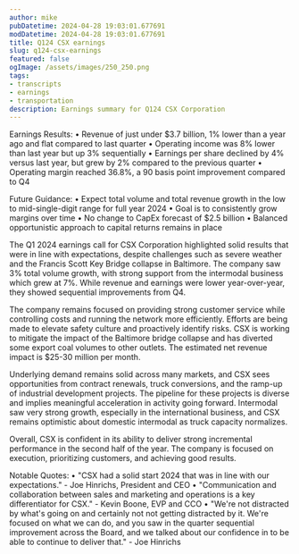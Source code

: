 ```yaml
---
author: mike
pubDatetime: 2024-04-28 19:03:01.677691
modDatetime: 2024-04-28 19:03:01.677691
title: Q124 CSX earnings
slug: q124-csx-earnings
featured: false
ogImage: /assets/images/250_250.png
tags:
- transcripts
- earnings
- transportation
description: Earnings summary for Q124 CSX Corporation
---
```

Earnings Results:
• Revenue of just under $3.7 billion, 1% lower than a year ago and flat compared to last quarter
• Operating income was 8% lower than last year but up 3% sequentially 
• Earnings per share declined by 4% versus last year, but grew by 2% compared to the previous quarter
• Operating margin reached 36.8%, a 90 basis point improvement compared to Q4

Future Guidance:
• Expect total volume and total revenue growth in the low to mid-single-digit range for full year 2024
• Goal is to consistently grow margins over time
• No change to CapEx forecast of $2.5 billion
• Balanced opportunistic approach to capital returns remains in place

The Q1 2024 earnings call for CSX Corporation highlighted solid results that were in line with expectations, despite challenges such as severe weather and the Francis Scott Key Bridge collapse in Baltimore. The company saw 3% total volume growth, with strong support from the intermodal business which grew at 7%. While revenue and earnings were lower year-over-year, they showed sequential improvements from Q4. 

The company remains focused on providing strong customer service while controlling costs and running the network more efficiently. Efforts are being made to elevate safety culture and proactively identify risks. CSX is working to mitigate the impact of the Baltimore bridge collapse and has diverted some export coal volumes to other outlets. The estimated net revenue impact is $25-30 million per month.

Underlying demand remains solid across many markets, and CSX sees opportunities from contract renewals, truck conversions, and the ramp-up of industrial development projects. The pipeline for these projects is diverse and implies meaningful acceleration in activity going forward. Intermodal saw very strong growth, especially in the international business, and CSX remains optimistic about domestic intermodal as truck capacity normalizes.

Overall, CSX is confident in its ability to deliver strong incremental performance in the second half of the year. The company is focused on execution, prioritizing customers, and achieving good results.

Notable Quotes:
• "CSX had a solid start 2024 that was in line with our expectations." - Joe Hinrichs, President and CEO
• "Communication and collaboration between sales and marketing and operations is a key differentiator for CSX." - Kevin Boone, EVP and CCO
• "We're not distracted by what's going on and certainly not not getting distracted by it. We're focused on what we can do, and you saw in the quarter sequential improvement across the Board, and we talked about our confidence in to be able to continue to deliver that." - Joe Hinrichs